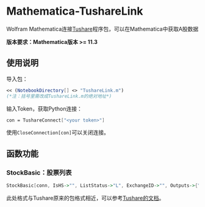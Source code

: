 # Mathematica-TushareLink
Wolfram Mathematica连接[Tushare](https://github.com/waditu/Tushare)程序包，可以在Mathematica中获取A股数据



**版本要求：Mathematica版本 >= 11.3**



## 使用说明

导入包：

```mathematica
<< (NotebookDirectory[] <> "TushareLink.m")
(*注：括号里需改成TushareLink.m的绝对地址*)
```

输入Token，获取Python连接：

```mathematica
con = TushareConnect["<your token>"]
```

使用`CloseConnection[con]`可以关闭连接。

## 函数功能

### StockBasic：股票列表

```mathematica
StockBasic[conn, IsHS->"", ListStatus->"L", ExchangeID->"", Outputs->{"ts_code","symbol","name","area","industry","list_date"}]
```

此处格式与Tushare原来的包格式相近，可以参考[Tushare的文档](https://tushare.pro/document/2?doc_id=25)。


